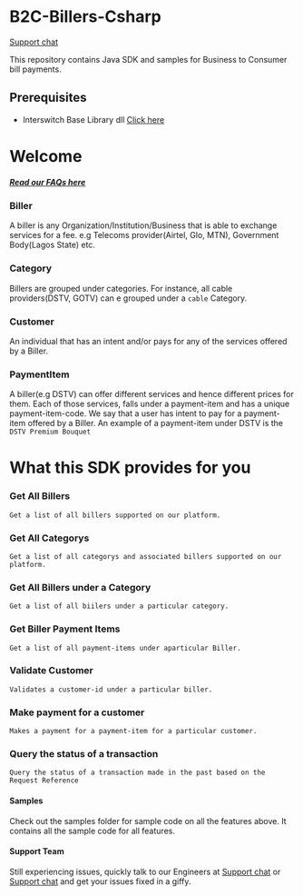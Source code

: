 # B2C-Billers-Csharp

[Support chat](https://interswitch.slack.com/messages/C4ULTK04T/)

This repository contains Java SDK and samples for Business to Consumer bill payments.

## Prerequisites
* Interswitch Base Library dll [Click here](https://github.com/techquest/interswitch_csharp)

Welcome
================================
##### [Read our FAQs here](https://github.com/techquest/b2c-billers-java/wiki/FAQ)

### Biller  
A biller is any Organization/Institution/Business that is able to exchange services 
for a fee. e.g Telecoms provider(Airtel, Glo, MTN), Government Body(Lagos State) etc.

### Category  
Billers are grouped under categories. For instance, all cable providers(DSTV, GOTV) can e grouped under a `cable`
Category.

### Customer  
An individual that has an intent and/or pays for any of the services offered by a Biller.

### PaymentItem  
A biller(e.g DSTV) can offer different services and hence different prices for them.
Each of those services, falls under a payment-item and has a unique payment-item-code.
We say that a user has intent to pay for a payment-item offered by a Biller.
An example of a payment-item under DSTV is the `DSTV Premium Bouquet`






What this SDK provides for you
================================

### Get All Billers  
	Get a list of all billers supported on our platform.

### Get All Categorys  
  	Get a list of all categorys and associated billers supported on our platform.

### Get All Billers under a Category  
	Get a list of all biilers under a particular category.
	
### Get Biller Payment Items  
	Get a list of all payment-items under aparticular Biller.

### Validate Customer  
	Validates a customer-id under a particular biller.

### Make payment for a customer  
	Makes a payment for a payment-item for a particular customer.
	
### Query the status of a transaction  
    Query the status of a transaction made in the past based on the Request Reference






#### Samples

Check out the samples folder for sample code on all the features above.
It contains all the sample code for all features.

#### Support Team

Still experiencing issues, quickly talk to our Engineers at
[Support chat](https://interswitch.slack.com/messages/C4ULTK04T/) or [Support chat](https://gitter.im/techquest) and get your issues fixed in a giffy.

